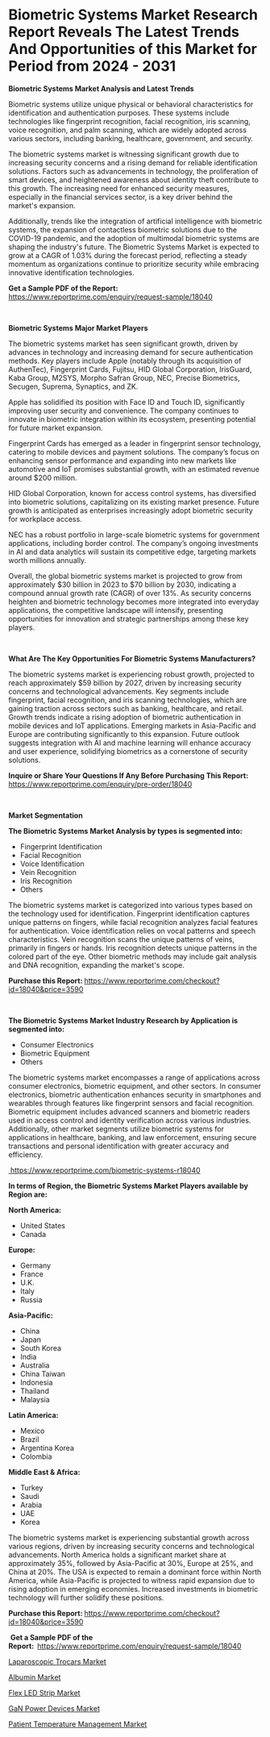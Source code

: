 <p><h1>Biometric Systems Market Research Report Reveals The Latest Trends And Opportunities of this Market for Period from 2024 - 2031</h1></p><p><strong>Biometric Systems Market Analysis and Latest Trends</strong></p>
<p><p>Biometric systems utilize unique physical or behavioral characteristics for identification and authentication purposes. These systems include technologies like fingerprint recognition, facial recognition, iris scanning, voice recognition, and palm scanning, which are widely adopted across various sectors, including banking, healthcare, government, and security.</p><p>The biometric systems market is witnessing significant growth due to increasing security concerns and a rising demand for reliable identification solutions. Factors such as advancements in technology, the proliferation of smart devices, and heightened awareness about identity theft contribute to this growth. The increasing need for enhanced security measures, especially in the financial services sector, is a key driver behind the market's expansion.</p><p>Additionally, trends like the integration of artificial intelligence with biometric systems, the expansion of contactless biometric solutions due to the COVID-19 pandemic, and the adoption of multimodal biometric systems are shaping the industry's future. The Biometric Systems Market is expected to grow at a CAGR of 1.03% during the forecast period, reflecting a steady momentum as organizations continue to prioritize security while embracing innovative identification technologies.</p></p>
<p><strong>Get a Sample PDF of the Report:&nbsp;</strong> <a href="https://www.reportprime.com/enquiry/request-sample/18040?utm_campaign=24&utm_medium=2&utm_source=Github&utm_content=ia&utm_term=20112024&utm_id=biometric-systems">https://www.reportprime.com/enquiry/request-sample/18040</a></p>
<p>&nbsp;</p>
<p><strong>Biometric Systems Major Market Players</strong></p>
<p><p>The biometric systems market has seen significant growth, driven by advances in technology and increasing demand for secure authentication methods. Key players include Apple (notably through its acquisition of AuthenTec), Fingerprint Cards, Fujitsu, HID Global Corporation, IrisGuard, Kaba Group, M2SYS, Morpho Safran Group, NEC, Precise Biometrics, Secugen, Suprema, Synaptics, and ZK.</p><p>Apple has solidified its position with Face ID and Touch ID, significantly improving user security and convenience. The company continues to innovate in biometric integration within its ecosystem, presenting potential for future market expansion.</p><p>Fingerprint Cards has emerged as a leader in fingerprint sensor technology, catering to mobile devices and payment solutions. The company’s focus on enhancing sensor performance and expanding into new markets like automotive and IoT promises substantial growth, with an estimated revenue around $200 million.</p><p>HID Global Corporation, known for access control systems, has diversified into biometric solutions, capitalizing on its existing market presence. Future growth is anticipated as enterprises increasingly adopt biometric security for workplace access.</p><p>NEC has a robust portfolio in large-scale biometric systems for government applications, including border control. The company’s ongoing investments in AI and data analytics will sustain its competitive edge, targeting markets worth millions annually.</p><p>Overall, the global biometric systems market is projected to grow from approximately $30 billion in 2023 to $70 billion by 2030, indicating a compound annual growth rate (CAGR) of over 13%. As security concerns heighten and biometric technology becomes more integrated into everyday applications, the competitive landscape will intensify, presenting opportunities for innovation and strategic partnerships among these key players.</p></p>
<p>&nbsp;</p>
<p><strong>What Are The Key Opportunities For Biometric Systems Manufacturers?</strong></p>
<p><p>The biometric systems market is experiencing robust growth, projected to reach approximately $59 billion by 2027, driven by increasing security concerns and technological advancements. Key segments include fingerprint, facial recognition, and iris scanning technologies, which are gaining traction across sectors such as banking, healthcare, and retail. Growth trends indicate a rising adoption of biometric authentication in mobile devices and IoT applications. Emerging markets in Asia-Pacific and Europe are contributing significantly to this expansion. Future outlook suggests integration with AI and machine learning will enhance accuracy and user experience, solidifying biometrics as a cornerstone of security solutions.</p></p>
<p><strong>Inquire or Share Your Questions If Any Before Purchasing This Report:</strong> <a href="https://www.reportprime.com/enquiry/pre-order/18040?utm_campaign=24&utm_medium=2&utm_source=Github&utm_content=ia&utm_term=20112024&utm_id=biometric-systems">https://www.reportprime.com/enquiry/pre-order/18040</a></p>
<p>&nbsp;</p>
<p><strong>Market Segmentation</strong></p>
<p><strong>The Biometric Systems Market Analysis by types is segmented into:</strong></p>
<p><ul><li>Fingerprint Identification</li><li>Facial Recognition</li><li>Voice Identification</li><li>Vein Recognition</li><li>Iris Recognition</li><li>Others</li></ul></p>
<p><p>The biometric systems market is categorized into various types based on the technology used for identification. Fingerprint identification captures unique patterns on fingers, while facial recognition analyzes facial features for authentication. Voice identification relies on vocal patterns and speech characteristics. Vein recognition scans the unique patterns of veins, primarily in fingers or hands. Iris recognition detects unique patterns in the colored part of the eye. Other biometric methods may include gait analysis and DNA recognition, expanding the market's scope.</p></p>
<p><strong>Purchase this Report:&nbsp;</strong><a href="https://www.reportprime.com/checkout?id=18040&price=3590&utm_campaign=24&utm_medium=2&utm_source=Github&utm_content=ia&utm_term=20112024&utm_id=biometric-systems">https://www.reportprime.com/checkout?id=18040&price=3590</a></p>
<p>&nbsp;</p>
<p><strong>The Biometric Systems Market Industry Research by Application is segmented into:</strong></p>
<p><ul><li>Consumer Electronics</li><li>Biometric Equipment</li><li>Others</li></ul></p>
<p><p>The biometric systems market encompasses a range of applications across consumer electronics, biometric equipment, and other sectors. In consumer electronics, biometric authentication enhances security in smartphones and wearables through features like fingerprint sensors and facial recognition. Biometric equipment includes advanced scanners and biometric readers used in access control and identity verification across various industries. Additionally, other market segments utilize biometric systems for applications in healthcare, banking, and law enforcement, ensuring secure transactions and personal identification with greater accuracy and efficiency.</p></p>
<p><a href="https://www.reportprime.com/biometric-systems-r18040?utm_campaign=24&utm_medium=2&utm_source=Github&utm_content=ia&utm_term=20112024&utm_id=biometric-systems">&nbsp;https://www.reportprime.com/biometric-systems-r18040</a></p>
<p><strong>In terms of Region, the Biometric Systems Market Players available by Region are:</strong></p>
<p>
    <p> <strong> North America: </strong>
        <ul>
            <li>United States</li>
            <li>Canada</li>
        </ul>
        </p> 
    <p> <strong> Europe: </strong>
        <ul>
            <li>Germany</li>
            <li>France</li>
            <li>U.K.</li>
            <li>Italy</li>
            <li>Russia</li>
        </ul>
        </p> 
    <p> <strong> Asia-Pacific: </strong>
        <ul>
            <li>China</li>
            <li>Japan</li>
            <li>South Korea</li>
            <li>India</li>
            <li>Australia</li>
            <li>China Taiwan</li>
            <li>Indonesia</li>
            <li>Thailand</li>
            <li>Malaysia</li>
        </ul>
        </p> 
    <p> <strong> Latin America: </strong>
        <ul>
            <li>Mexico</li>
            <li>Brazil</li>
            <li>Argentina Korea</li>
            <li>Colombia</li>
        </ul>
        </p> 
    <p> <strong> Middle East & Africa: </strong>
        <ul>
            <li>Turkey</li>
            <li>Saudi</li>
            <li>Arabia</li>
            <li>UAE</li>
            <li>Korea</li>
        </ul>
    </p>
    </p>
<p><p>The biometric systems market is experiencing substantial growth across various regions, driven by increasing security concerns and technological advancements. North America holds a significant market share at approximately 35%, followed by Asia-Pacific at 30%, Europe at 25%, and China at 20%. The USA is expected to remain a dominant force within North America, while Asia-Pacific is projected to witness rapid expansion due to rising adoption in emerging economies. Increased investments in biometric technology will further solidify these positions.</p></p>
<p><strong>Purchase this Report: </strong><a href="https://www.reportprime.com/checkout?id=18040&price=3590&utm_campaign=24&utm_medium=2&utm_source=Github&utm_content=ia&utm_term=20112024&utm_id=biometric-systems">https://www.reportprime.com/checkout?id=18040&price=3590</a></p>
<p>&nbsp;<strong>Get a Sample PDF of the Report:&nbsp;&nbsp;</strong><a href="https://www.reportprime.com/enquiry/request-sample/18040?utm_campaign=24&utm_medium=2&utm_source=Github&utm_content=ia&utm_term=20112024&utm_id=biometric-systems">https://www.reportprime.com/enquiry/request-sample/18040</a></p>
<p><strong></strong></p>
<p><p><a href="https://www.linkedin.com/pulse/research-report-analysis-laparoscopic-trocars-market-size-xs89c?utm_campaign=24&utm_medium=2&utm_source=Github&utm_content=ia&utm_term=20112024&utm_id=biometric-systems">Laparoscopic Trocars Market</a></p><p><a href="https://issuu.com/reportprime-2/docs/albumin-market-size-2030.pptx_50e7af27249b5e?utm_campaign=24&utm_medium=2&utm_source=Github&utm_content=ia&utm_term=20112024&utm_id=biometric-systems">Albumin Market</a></p><p><a href="https://github.com/JosephineMcguire65/Market-Research-Report-List-1/blob/main/flex-led-strip-market.md?utm_campaign=24&utm_medium=2&utm_source=Github&utm_content=ia&utm_term=20112024&utm_id=biometric-systems">Flex LED Strip Market</a></p><p><a href="https://github.com/YashRP12/Market-Research-Report-List-6/blob/main/gan-power-devices-market.md?utm_campaign=24&utm_medium=2&utm_source=Github&utm_content=ia&utm_term=20112024&utm_id=biometric-systems">GaN Power Devices Market</a></p><p><a href="https://www.linkedin.com/pulse/industry-analysis-competitive-strategies-patient-temperature-hou1c?utm_campaign=24&utm_medium=2&utm_source=Github&utm_content=ia&utm_term=20112024&utm_id=biometric-systems">Patient Temperature Management Market</a></p></p>